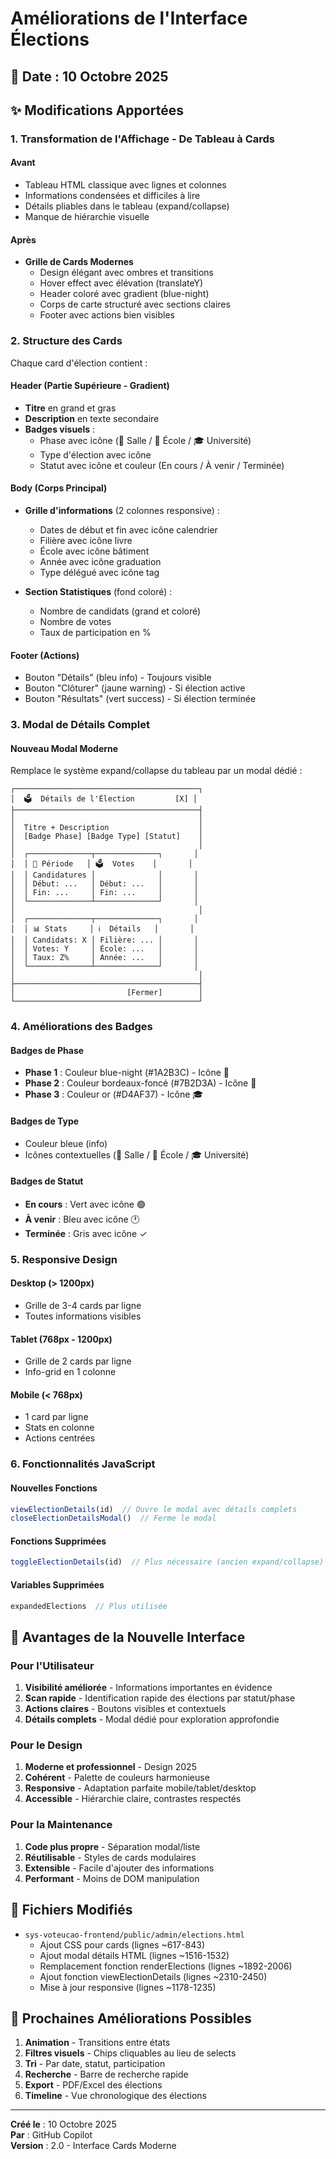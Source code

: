 # Améliorations de l'Interface Élections

## 📅 Date : 10 Octobre 2025

## ✨ Modifications Apportées

### 1. Transformation de l'Affichage - De Tableau à Cards

#### Avant
- Tableau HTML classique avec lignes et colonnes
- Informations condensées et difficiles à lire
- Détails pliables dans le tableau (expand/collapse)
- Manque de hiérarchie visuelle

#### Après
- **Grille de Cards Modernes**
  - Design élégant avec ombres et transitions
  - Hover effect avec élévation (translateY)
  - Header coloré avec gradient (blue-night)
  - Corps de carte structuré avec sections claires
  - Footer avec actions bien visibles

### 2. Structure des Cards

Chaque card d'élection contient :

#### Header (Partie Supérieure - Gradient)
- **Titre** en grand et gras
- **Description** en texte secondaire
- **Badges visuels** :
  - Phase avec icône (🚪 Salle / 🏫 École / 🎓 Université)
  - Type d'élection avec icône
  - Statut avec icône et couleur (En cours / À venir / Terminée)

#### Body (Corps Principal)
- **Grille d'informations** (2 colonnes responsive) :
  - Dates de début et fin avec icône calendrier
  - Filière avec icône livre
  - École avec icône bâtiment
  - Année avec icône graduation
  - Type délégué avec icône tag

- **Section Statistiques** (fond coloré) :
  - Nombre de candidats (grand et coloré)
  - Nombre de votes
  - Taux de participation en %

#### Footer (Actions)
- Bouton "Détails" (bleu info) - Toujours visible
- Bouton "Clôturer" (jaune warning) - Si élection active
- Bouton "Résultats" (vert success) - Si élection terminée

### 3. Modal de Détails Complet

#### Nouveau Modal Moderne
Remplace le système expand/collapse du tableau par un modal dédié :

```
┌─────────────────────────────────────────┐
│  🗳️  Détails de l'Élection         [X] │
├─────────────────────────────────────────┤
│                                         │
│  Titre + Description                    │
│  [Badge Phase] [Badge Type] [Statut]    │
│                                         │
│  ┌──────────────┬──────────────┐       │
│  │ 📅 Période   │ 🗳️  Votes    │       │
│  │ Candidatures │              │       │
│  │ Début: ...   │ Début: ...   │       │
│  │ Fin: ...     │ Fin: ...     │       │
│  └──────────────┴──────────────┘       │
│                                         │
│  ┌──────────────┬──────────────┐       │
│  │ 📊 Stats     │ ℹ️  Détails   │       │
│  │ Candidats: X │ Filière: ... │       │
│  │ Votes: Y     │ École: ...   │       │
│  │ Taux: Z%     │ Année: ...   │       │
│  └──────────────┴──────────────┘       │
│                                         │
├─────────────────────────────────────────┤
│                         [Fermer]        │
└─────────────────────────────────────────┘
```

### 4. Améliorations des Badges

#### Badges de Phase
- **Phase 1** : Couleur blue-night (#1A2B3C) - Icône 🚪
- **Phase 2** : Couleur bordeaux-foncé (#7B2D3A) - Icône 🏫
- **Phase 3** : Couleur or (#D4AF37) - Icône 🎓

#### Badges de Type
- Couleur bleue (info)
- Icônes contextuelles (👥 Salle / 🏢 École / 🎓 Université)

#### Badges de Statut
- **En cours** : Vert avec icône 🟢
- **À venir** : Bleu avec icône 🕐
- **Terminée** : Gris avec icône ✓

### 5. Responsive Design

#### Desktop (> 1200px)
- Grille de 3-4 cards par ligne
- Toutes informations visibles

#### Tablet (768px - 1200px)
- Grille de 2 cards par ligne
- Info-grid en 1 colonne

#### Mobile (< 768px)
- 1 card par ligne
- Stats en colonne
- Actions centrées

### 6. Fonctionnalités JavaScript

#### Nouvelles Fonctions
```javascript
viewElectionDetails(id)  // Ouvre le modal avec détails complets
closeElectionDetailsModal()  // Ferme le modal
```

#### Fonctions Supprimées
```javascript
toggleElectionDetails(id)  // Plus nécessaire (ancien expand/collapse)
```

#### Variables Supprimées
```javascript
expandedElections  // Plus utilisée
```

## 🎨 Avantages de la Nouvelle Interface

### Pour l'Utilisateur
1. **Visibilité améliorée** - Informations importantes en évidence
2. **Scan rapide** - Identification rapide des élections par statut/phase
3. **Actions claires** - Boutons visibles et contextuels
4. **Détails complets** - Modal dédié pour exploration approfondie

### Pour le Design
1. **Moderne et professionnel** - Design 2025
2. **Cohérent** - Palette de couleurs harmonieuse
3. **Responsive** - Adaptation parfaite mobile/tablet/desktop
4. **Accessible** - Hiérarchie claire, contrastes respectés

### Pour la Maintenance
1. **Code plus propre** - Séparation modal/liste
2. **Réutilisable** - Styles de cards modulaires
3. **Extensible** - Facile d'ajouter des informations
4. **Performant** - Moins de DOM manipulation

## 📝 Fichiers Modifiés

- `sys-voteucao-frontend/public/admin/elections.html`
  - Ajout CSS pour cards (lignes ~617-843)
  - Ajout modal détails HTML (lignes ~1516-1532)
  - Remplacement fonction renderElections (lignes ~1892-2006)
  - Ajout fonction viewElectionDetails (lignes ~2310-2450)
  - Mise à jour responsive (lignes ~1178-1235)

## 🚀 Prochaines Améliorations Possibles

1. **Animation** - Transitions entre états
2. **Filtres visuels** - Chips cliquables au lieu de selects
3. **Tri** - Par date, statut, participation
4. **Recherche** - Barre de recherche rapide
5. **Export** - PDF/Excel des élections
6. **Timeline** - Vue chronologique des élections

---

**Créé le** : 10 Octobre 2025  
**Par** : GitHub Copilot  
**Version** : 2.0 - Interface Cards Moderne
